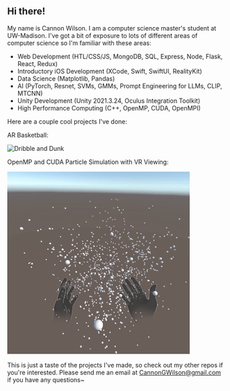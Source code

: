 ## Hi there! 

My name is Cannon Wilson. I am a computer science master's student at UW-Madison. I've got a bit of exposure to lots of different areas of computer science so I'm familiar with these areas:

- Web Development (HTL/CSS/JS, MongoDB, SQL, Express, Node, Flask, React, Redux)
- Introductory iOS Development (XCode, Swift, SwiftUI, RealityKit)
- Data Science (Matplotlib, Pandas)
- AI (PyTorch, Resnet, SVMs, GMMs, Prompt Engineering for LLMs, CLIP, MTCNN)
- Unity Development (Unity 2021.3.24, Oculus Integration Toolkit)
- High Performance Computing (C++, OpenMP, CUDA, OpenMPI)

Here are a couple cool projects I've done:

AR Basketball:

![Dribble and Dunk](https://i.imgur.com/WEcfy9m.gif)

OpenMP and CUDA Particle Simulation with VR Viewing:

![Particle Simulator](https://github.com/CannonWilson/OpenMP-CUDA-Particle-Simulation/blob/85b320c77223fd63c605115e5136cf370c69d223/Videos/Positions.gif)

This is just a taste of the projects I've made, so check out my other repos if you're interested. Please send me an email at CannonGWilson@gmail.com if you have any questions~
